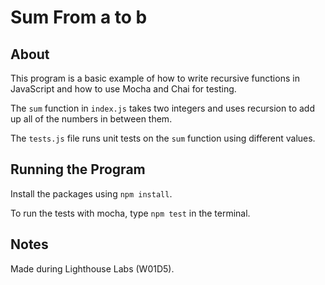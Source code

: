 # Sum From a to b

## About

This program is a basic example of how to write recursive functions in JavaScript and how to use Mocha and Chai for testing.

The `sum` function in `index.js` takes two integers  and uses recursion to add up all of the numbers in between them.

The `tests.js` file runs unit tests on the `sum` function using different values.

## Running the Program

Install the packages using `npm install`.

To run the tests with mocha, type `npm test` in the terminal.

## Notes

Made during Lighthouse Labs (W01D5).
